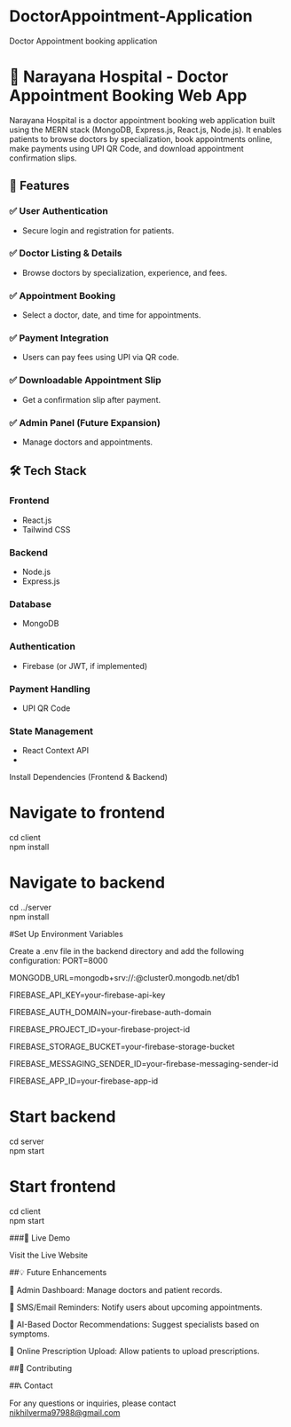 # DoctorAppointment-Application
Doctor Appointment booking application
# 🏥 Narayana Hospital - Doctor Appointment Booking Web App

Narayana Hospital is a doctor appointment booking web application built using the MERN stack (MongoDB, Express.js, React.js, Node.js). It enables patients to browse doctors by specialization, book appointments online, make payments using UPI QR Code, and download appointment confirmation slips.

## 🚀 Features

### ✅ User Authentication
- Secure login and registration for patients.

### ✅ Doctor Listing & Details
- Browse doctors by specialization, experience, and fees.

### ✅ Appointment Booking
- Select a doctor, date, and time for appointments.

### ✅ Payment Integration
- Users can pay fees using UPI via QR code.

### ✅ Downloadable Appointment Slip
- Get a confirmation slip after payment.

### ✅ Admin Panel (Future Expansion)
- Manage doctors and appointments.

## 🛠️ Tech Stack

### Frontend
- React.js
- Tailwind CSS

### Backend
- Node.js
- Express.js

### Database
- MongoDB

### Authentication
- Firebase (or JWT, if implemented)

### Payment Handling
- UPI QR Code

### State Management
- React Context API
- 
Install Dependencies (Frontend & Backend)
# Navigate to frontend  
cd client  
npm install  

# Navigate to backend  
cd ../server  
npm install  

#Set Up Environment Variables

Create a .env file in the backend directory and add the following configuration:
PORT=8000

MONGODB_URL=mongodb+srv://<username>:<password>@cluster0.mongodb.net/db1

FIREBASE_API_KEY=your-firebase-api-key

FIREBASE_AUTH_DOMAIN=your-firebase-auth-domain

FIREBASE_PROJECT_ID=your-firebase-project-id

FIREBASE_STORAGE_BUCKET=your-firebase-storage-bucket

FIREBASE_MESSAGING_SENDER_ID=your-firebase-messaging-sender-id

FIREBASE_APP_ID=your-firebase-app-id

# Start backend  
cd server  
npm start  

# Start frontend  
cd client  
npm start  


###🔗 Live Demo

Visit the Live Website

##💡 Future Enhancements

🔹 Admin Dashboard: Manage doctors and patient records.

🔹 SMS/Email Reminders: Notify users about upcoming appointments.

🔹 AI-Based Doctor Recommendations: Suggest specialists based on symptoms.

🔹 Online Prescription Upload: Allow patients to upload prescriptions.



##🤝 Contributing


##📞 Contact

For any questions or inquiries, please contact nikhilverma97988@gmail.com



